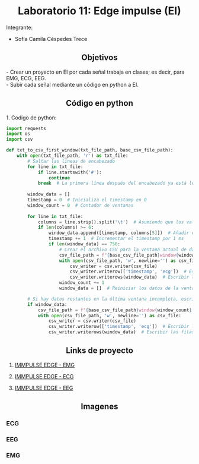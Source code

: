 <h1 style="text-align: center;">Laboratorio 11: Edge impulse (EI)</h1>
Integrante: 

- Sofía Camila Céspedes Trece
  
<a id = "Informe edge impulse" style></a>
<h2 style = "text-align: center;">Objetivos</h2>
- Crear un proyecto en EI por cada señal trabaja en clases; es decir, para EMG, ECG, EEG. <br />
- Subir cada señal mediante un código en python a EI.<br />

<h2 style = "text-align: center;">Código en python</h2>
1. Codigo de python: 

``` python
import requests
import os
import csv

def txt_to_csv_first_window(txt_file_path, base_csv_file_path):
    with open(txt_file_path, 'r') as txt_file:
        # Saltar las líneas de encabezado
        for line in txt_file:
            if line.startswith('#'):
                continue
            break  # La primera línea después del encabezado ya está leída
        
        window_data = []
        timestamp = 0  # Inicializa el timestamp en 0
        window_count = 0  # Contador de ventanas
        
        for line in txt_file:
            columns = line.strip().split('\t')  # Asumiendo que los valores están separados por tabulaciones
            if len(columns) >= 6:
                window_data.append([timestamp, columns[5]])  # Añadir el timestamp y el valor de ECG
                timestamp += 1  # Incrementar el timestamp por 1 ms
                if len(window_data) == 750:
                    # Crear el archivo CSV para la ventana actual de datos
                    csv_file_path = f"{base_csv_file_path}window{window_count}.csv"
                    with open(csv_file_path, 'w', newline='') as csv_file:
                        csv_writer = csv.writer(csv_file)
                        csv_writer.writerow(['timestamp', 'ecg'])  # Escribir los encabezados
                        csv_writer.writerows(window_data)  # Escribir las filas de datos
                    window_count += 1
                    window_data = []  # Reiniciar los datos de la ventana

        # Si hay datos restantes en la última ventana incompleta, escribirlos también
        if window_data:
            csv_file_path = f"{base_csv_file_path}window{window_count}.csv"
            with open(csv_file_path, 'w', newline='') as csv_file:
                csv_writer = csv.writer(csv_file)
                csv_writer.writerow(['timestamp', 'ecg'])  # Escribir los encabezados
                csv_writer.writerows(window_data)  # Escribir las filas de datos
```
<h2 style = "text-align: center;">Links de proyecto</h2>

1. [IMMPULSE EDGE - EMG]()</p>
2. [IMMPULSE EDGE - ECG]()</p>
3. [IMMPULSE EDGE - EEG]()</p>

<h2 style = "text-align: center;">Imagenes</h2>

### ECG


### EEG

### EMG
